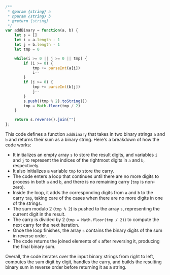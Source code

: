 ```javascript
/**
 * @param {string} a
 * @param {string} b
 * @return {string}
 */
var addBinary = function(a, b) {
    let s = []
    let i = a.length - 1
    let j = b.length - 1
    let tmp = 0

    while(i >= 0 || j >= 0 || tmp) {
        if (i >= 0) {
            tmp += parseInt(a[i])
            i--
        }
        if (j >= 0) {
            tmp += parseInt(b[j])
            j--
        }
        s.push((tmp % 2).toString())
        tmp = Math.floor(tmp / 2)
    }

    return s.reverse().join("")
};
```

This code defines a function `addBinary` that takes in two binary strings `a` and `b` and returns their sum as a binary string. Here's a breakdown of how the code works:

- It initializes an empty array `s` to store the result digits, and variables `i` and `j` to represent the indices of the rightmost digits in `a` and `b`, respectively.
- It also initializes a variable `tmp` to store the carry.
- The code enters a loop that continues until there are no more digits to process in both `a` and `b`, and there is no remaining carry (`tmp` is non-zero).
- Inside the loop, it adds the corresponding digits from `a` and `b` to the carry `tmp`, taking care of the cases when there are no more digits in one of the strings.
- The sum modulo 2 (`tmp % 2`) is pushed to the array `s`, representing the current digit in the result.
- The carry is divided by 2 (`tmp = Math.floor(tmp / 2)`) to compute the next carry for the next iteration.
- Once the loop finishes, the array `s` contains the binary digits of the sum in reverse order.
- The code returns the joined elements of `s` after reversing it, producing the final binary sum.

Overall, the code iterates over the input binary strings from right to left, computes the sum digit by digit, handles the carry, and builds the resulting binary sum in reverse order before returning it as a string.
